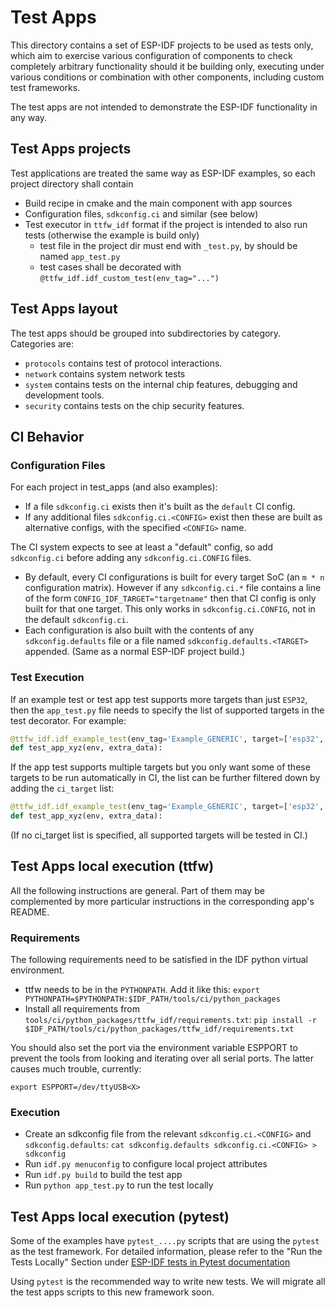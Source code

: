 # Test Apps

This directory contains a set of ESP-IDF projects to be used as tests only, which aim to exercise various
configuration of components to check completely arbitrary functionality should it be building only, executing under
various conditions or combination with other components, including custom test frameworks.

The test apps are not intended to demonstrate the ESP-IDF functionality in any way.

## Test Apps projects

Test applications are treated the same way as ESP-IDF examples, so each project directory shall contain

- Build recipe in cmake and the main component with app sources
- Configuration files, `sdkconfig.ci` and similar (see below)
- Test executor in `ttfw_idf` format if the project is intended to also run tests (otherwise the example is build only)
  - test file in the project dir must end with `_test.py`, by should be named `app_test.py`
  - test cases shall be decorated with `@ttfw_idf.idf_custom_test(env_tag="...")`

## Test Apps layout

The test apps should be grouped into subdirectories by category. Categories are:

- `protocols` contains test of protocol interactions.
- `network` contains system network tests
- `system` contains tests on the internal chip features, debugging and development tools.
- `security` contains tests on the chip security features.

## CI Behavior

### Configuration Files

For each project in test_apps (and also examples):

- If a file `sdkconfig.ci` exists then it's built as the `default` CI config.
- If any additional files `sdkconfig.ci.<CONFIG>` exist then these are built as alternative configs, with the specified `<CONFIG>` name.

The CI system expects to see at least a "default" config, so add `sdkconfig.ci` before adding any `sdkconfig.ci.CONFIG` files.

- By default, every CI configurations is built for every target SoC (an `m * n` configuration matrix). However if any `sdkconfig.ci.*` file contains a line of the form `CONFIG_IDF_TARGET="targetname"` then that CI config is only built for that one target. This only works in `sdkconfig.ci.CONFIG`, not in the default `sdkconfig.ci`.
- Each configuration is also built with the contents of any `sdkconfig.defaults` file or a file named `sdkconfig.defaults.<TARGET>` appended. (Same as a normal ESP-IDF project build.)

### Test Execution

If an example test or test app test supports more targets than just `ESP32`, then the `app_test.py` file needs to specify the list of supported targets in the test decorator. For example:

```python
@ttfw_idf.idf_example_test(env_tag='Example_GENERIC', target=['esp32', 'esp32s2'])
def test_app_xyz(env, extra_data):
```

If the app test supports multiple targets but you only want some of these targets to be run automatically in CI, the list can be further filtered down by adding the `ci_target` list:

```python
@ttfw_idf.idf_example_test(env_tag='Example_GENERIC', target=['esp32', 'esp32s2'], ci_target=['esp32'])
def test_app_xyz(env, extra_data):
```

(If no ci_target list is specified, all supported targets will be tested in CI.)

## Test Apps local execution (ttfw)

All the following instructions are general. Part of them may be complemented by more particular instructions in the corresponding app's README.

### Requirements

The following requirements need to be satisfied in the IDF python virtual environment.

- ttfw needs to be in the `PYTHONPATH`. Add it like this: `export PYTHONPATH=$PYTHONPATH:$IDF_PATH/tools/ci/python_packages`
- Install all requirements from `tools/ci/python_packages/ttfw_idf/requirements.txt`: `pip install -r $IDF_PATH/tools/ci/python_packages/ttfw_idf/requirements.txt`

You should also set the port via the environment variable ESPPORT to prevent the tools from looking and iterating over all serial ports. The latter causes much trouble, currently:

```
export ESPPORT=/dev/ttyUSB<X>
```

### Execution

- Create an sdkconfig file from the relevant `sdkconfig.ci.<CONFIG>` and `sdkconfig.defaults`: `cat sdkconfig.defaults sdkconfig.ci.<CONFIG> > sdkconfig`
- Run `idf.py menuconfig` to configure local project attributes
- Run `idf.py build` to build the test app
- Run `python app_test.py` to run the test locally

## Test Apps local execution (pytest)

Some of the examples have `pytest_....py` scripts that are using the `pytest` as the test framework. For detailed information, please refer to the "Run the Tests Locally" Section under [ESP-IDF tests in Pytest documentation](../../docs/en/contribute/esp-idf-tests-with-pytest.rst)

Using `pytest` is the recommended way to write new tests. We will migrate all the test apps scripts to this new framework soon.
